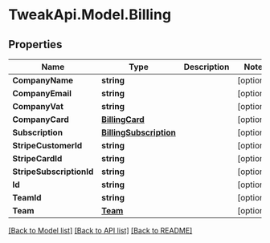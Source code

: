 # TweakApi.Model.Billing
## Properties

Name | Type | Description | Notes
------------ | ------------- | ------------- | -------------
**CompanyName** | **string** |  | [optional] 
**CompanyEmail** | **string** |  | [optional] 
**CompanyVat** | **string** |  | [optional] 
**CompanyCard** | [**BillingCard**](BillingCard.md) |  | [optional] 
**Subscription** | [**BillingSubscription**](BillingSubscription.md) |  | [optional] 
**StripeCustomerId** | **string** |  | [optional] 
**StripeCardId** | **string** |  | [optional] 
**StripeSubscriptionId** | **string** |  | [optional] 
**Id** | **string** |  | [optional] 
**TeamId** | **string** |  | [optional] 
**Team** | [**Team**](Team.md) |  | [optional] 

[[Back to Model list]](../README.md#documentation-for-models) [[Back to API list]](../README.md#documentation-for-api-endpoints) [[Back to README]](../README.md)

